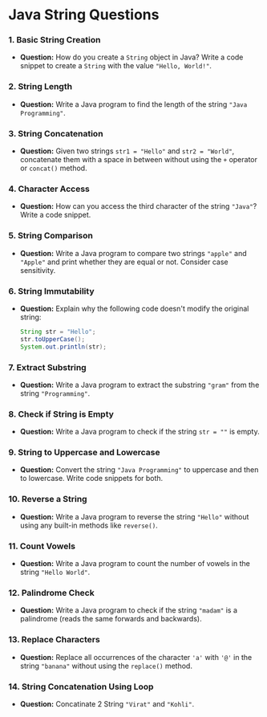 # Java String Questions

### 1. Basic String Creation

-    **Question:** How do you create a `String` object in Java? Write a code
     snippet to create a `String` with the value `"Hello, World!"`.

### 2. String Length

-    **Question:** Write a Java program to find the length of the string
     `"Java Programming"`.

### 3. String Concatenation

-    **Question:** Given two strings `str1 = "Hello"` and `str2 = "World"`,
     concatenate them with a space in between without using the `+` operator or
     `concat()` method.

### 4. Character Access

-    **Question:** How can you access the third character of the string
     `"Java"`? Write a code snippet.

### 5. String Comparison

-    **Question:** Write a Java program to compare two strings `"apple"` and
     `"Apple"` and print whether they are equal or not. Consider case
     sensitivity.

### 6. String Immutability

-    **Question:** Explain why the following code doesn't modify the original
     string:
     ```java
     String str = "Hello";
     str.toUpperCase();
     System.out.println(str);
     ```

### 7. Extract Substring

-    **Question:** Write a Java program to extract the substring `"gram"` from
     the string `"Programming"`.

### 8. Check if String is Empty

-    **Question:** Write a Java program to check if the string `str = ""` is
     empty.

### 9. String to Uppercase and Lowercase

-    **Question:** Convert the string `"Java Programming"` to uppercase and then
     to lowercase. Write code snippets for both.

### 10. Reverse a String

-    **Question:** Write a Java program to reverse the string `"Hello"` without
     using any built-in methods like `reverse()`.

### 11. Count Vowels

-    **Question:** Write a Java program to count the number of vowels in the
     string `"Hello World"`.

### 12. Palindrome Check

-    **Question:** Write a Java program to check if the string `"madam"` is a
     palindrome (reads the same forwards and backwards).

### 13. Replace Characters

-    **Question:** Replace all occurrences of the character `'a'` with `'@'` in
     the string `"banana"` without using the `replace()` method.

### 14. String Concatenation Using Loop

-    **Question:** Concatinate 2 String `"Virat"` and `"Kohli"`.
